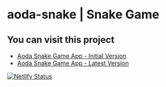 # aoda-snake | Snake Game

## You can visit this project

* [Aoda Snake Game App - Initial Version](https://adityarizqi7.github.io/aoda-snake/)
* [Aoda Snake Game App - Latest Version](https://adityarizqi7.github.io/aoda-snake/)


[![Netlify Status](https://api.netlify.com/api/v1/badges/2da969bf-4a29-476b-b776-d545c6af0feb/deploy-status)](https://app.netlify.com/sites/aoda-snake/deploys)